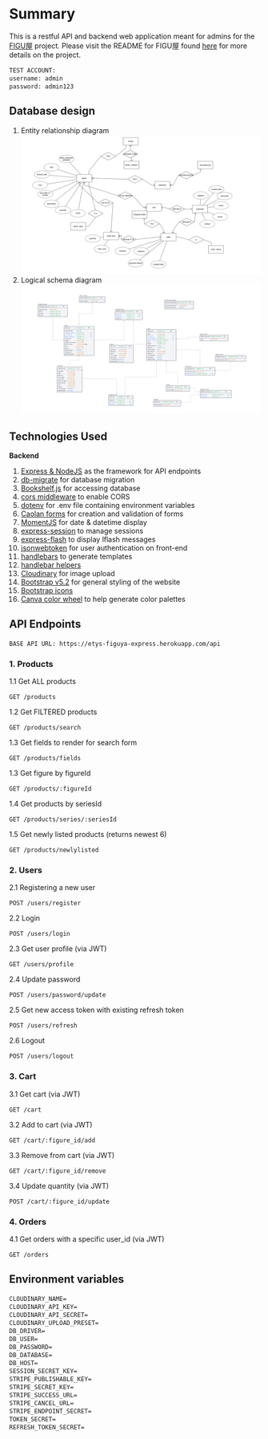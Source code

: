 # Summary
This is a restful API and backend web application meant for admins for the [FIGU屋](https://figuya.netlify.app) project.
Please visit the README for FIGU屋 found [here](https://github.com/evelyntys/project-3-figuya) for more details on the project.

    TEST ACCOUNT:
    username: admin
    password: admin123

## Database design
1. Entity relationship diagram
![ERD](readme/erd.png)
2. Logical schema diagram
![Logical schema](readme/logical_schema.png)

## Technologies Used
<b >Backend </b>
1. [Express & NodeJS](https://expressjs.com/) as the framework for API endpoints
2. [db-migrate](https://db-migrate.readthedocs.io/en/latest/) for database migration
3. [Bookshelf.js](https://bookshelfjs.org/api.html) for accessing database
4. [cors middleware](https://expressjs.com/en/resources/middleware/cors.html) to enable CORS
5. [dotenv](https://www.npmjs.com/package/dotenv) for .env file containing environment variables
6. [Caolan forms](https://github.com/caolan/forms) for creation and validation of forms
7. [MomentJS](https://momentjs.com/timezone/docs/) for date & datetime display
8. [express-session](https://www.npmjs.com/package/express-session) to manage sessions
9. [express-flash](https://github.com/RGBboy/express-flash) to display lflash messages
10. [jsonwebtoken](https://github.com/auth0/node-jsonwebtoken) for user authentication on front-end
11. [handlebars](https://handlebarsjs.com/) to generate templates
12. [handlebar helpers](https://github.com/helpers/handlebars-helpers)
13. [Cloudinary](https://cloudinary.com/) for image upload
14. [Bootstrap v5.2](https://getbootstrap.com/) for general styling of the website
15. [Bootstrap icons](https://icons.getbootstrap.com/)
16. [Canva color wheel](https://www.canva.com/colors/color-wheel/) to help generate color palettes

## API Endpoints

    BASE API URL: https://etys-figuya-express.herokuapp.com/api

### 1. Products
1.1 Get ALL products
    
    GET /products

1.2 Get FILTERED products
    
    GET /products/search

1.3 Get fields to render for search form

    GET /products/fields

1.3 Get figure by figureId

    GET /products/:figureId

1.4 Get products by seriesId

    GET /products/series/:seriesId

1.5 Get newly listed products (returns newest 6)

    GET /products/newlylisted

### 2. Users
2.1 Registering a new user
    
    POST /users/register

2.2 Login

    POST /users/login

2.3 Get user profile (via JWT)

    GET /users/profile

2.4 Update password

    POST /users/password/update

2.5 Get new access token with existing refresh token

    POST /users/refresh

2.6 Logout

    POST /users/logout

### 3. Cart
3.1 Get cart (via JWT)

    GET /cart

3.2 Add to cart (via JWT)

    GET /cart/:figure_id/add

3.3 Remove from cart (via JWT)

    GET /cart/:figure_id/remove

3.4 Update quantity (via JWT)

    POST /cart/:figure_id/update

### 4. Orders
4.1 Get orders with a specific user_id (via JWT)
    
    GET /orders

## Environment variables

    CLOUDINARY_NAME=
    CLOUDINARY_API_KEY=
    CLOUDINARY_API_SECRET=
    CLOUDINARY_UPLOAD_PRESET=
    DB_DRIVER=
    DB_USER=
    DB_PASSWORD=
    DB_DATABASE=
    DB_HOST=
    SESSION_SECRET_KEY=
    STRIPE_PUBLISHABLE_KEY=
    STRIPE_SECRET_KEY=
    STRIPE_SUCCESS_URL=
    STRIPE_CANCEL_URL=
    STRIPE_ENDPOINT_SECRET=
    TOKEN_SECRET=
    REFRESH_TOKEN_SECRET=